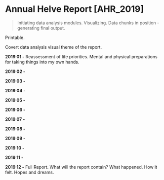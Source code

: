 # Annual Helve Report [AHR_2019]
> Initiating data analysis modules. Visualizing.
> Data chunks in position - generating final output.

Printable.

Covert data analysis visual theme of the report.

**2019 01 -** Reassessment of life priorities. Mental and physical preparations for taking things into my own hands.

**2019 02 -**

**2019 03 -**

**2019 04 -**

**2019 05 -**

**2019 06 -**

**2019 07 -**

**2019 08 -**

**2019 09 -**

**2019 10 -**

**2019 11 -**

**2019 12 -** Full Report. What will the report contain? What happened. How it felt. Hopes and dreams.

